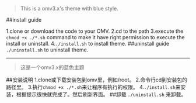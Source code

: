 >This is a omv3.x's theme with blue style.

##install guide

1.clone or download the code to your OMV.
2.cd to the path
3.execute the `chmod +x ./*.sh` command to make it have right permission to execute the install or uninstall.
4.`./install.sh` to install theme.
##uninstall guide
`./uninstall.sh` to uninstall theme.


***

>这是一个omv3.x的蓝色主题

##安装说明
1.clone或下载安装包到omv里，例如/root。
2.命令行cd到安装包的路径里。
3.执行`chmod +x ./*.sh`来让程序有执行的权限。
4.`./install.sh`来安装，根据提示很快就完成了。然后刷新界面。
##卸载
`./uninstall.sh` 来卸载。
